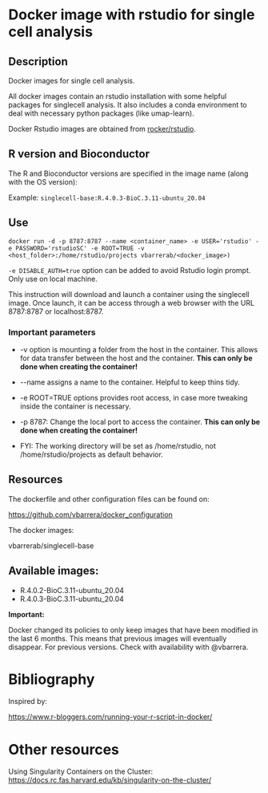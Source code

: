 # Docker image with rstudio for single cell analysis

## Description

Docker images for single cell analysis.

All docker images contain an rstudio installation with some helpful packages for singlecell analysis. It also includes a conda environment to deal with necessary python packages (like umap-learn).

Docker Rstudio images are obtained from [rocker/rstudio](https://hub.docker.com/r/rocker/rstudio).

## R version and Bioconductor

The R and Bioconductor versions are specified in the image name (along with the OS version):

Example:
`singlecell-base:R.4.0.3-BioC.3.11-ubuntu_20.04`

## Use 

`docker run -d -p 8787:8787 --name <container_name> -e USER='rstudio' -e PASSWORD='rstudioSC' -e ROOT=TRUE -v <host_folder>:/home/rstudio/projects vbarrerab/<docker_image>)`

`-e DISABLE_AUTH=true` option can be added to avoid Rstudio login prompt. Only use on local machine.

This instruction will download and launch a container using the singlecell image. Once launch, it can be access through a web browser with the URL 8787:8787 or localhost:8787.

### Important parameters

* -v option is mounting a folder from the host in the container. This allows for data transfer between the host and the container. **This can only be done when creating the container!**

* --name assigns a name to the container. Helpful to keep thins tidy.
* -e ROOT=TRUE options provides root access, in case more tweaking inside the container is necessary.
* -p 8787:<port> Change the local port to access the container. **This can only be done when creating the container!**
* FYI: The working directory will be set as /home/rstudio, not /home/rstudio/projects as default behavior.

## Resources

The dockerfile and other configuration files can be found on:

https://github.com/vbarrera/docker_configuration

The docker images: 

vbarrerab/singlecell-base

## Available images:

- R.4.0.2-BioC.3.11-ubuntu_20.04
- R.4.0.3-BioC.3.11-ubuntu_20.04

**Important:**

Docker changed its policies to only keep images that have been modified in the last 6 months. This means that previous images will eventually disappear. For previous versions. Check with availability with @vbarrera.

# Bibliography

Inspired by:

https://www.r-bloggers.com/running-your-r-script-in-docker/
  
# Other resources
Using Singularity Containers on the Cluster: https://docs.rc.fas.harvard.edu/kb/singularity-on-the-cluster/
